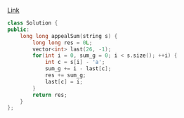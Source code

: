 [Link](https://leetcode.cn/problems/total-appeal-of-a-string/description/)

```c++
class Solution {
public:
    long long appealSum(string s) {
        long long res = 0L;
        vector<int> last(26, -1);
        for(int i = 0, sum_g = 0; i < s.size(); ++i) {
            int c = s[i] - 'a';
            sum_g += i - last[c];
            res += sum_g;
            last[c] = i;
        }
        return res;
    }
};
```
